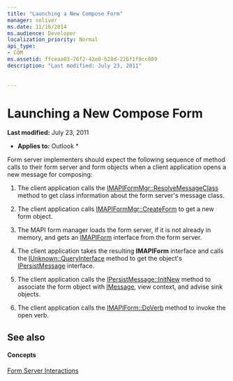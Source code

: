 ```yaml
---
title: "Launching a New Compose Form"
manager: soliver
ms.date: 11/16/2014
ms.audience: Developer
localization_priority: Normal
api_type:
- COM
ms.assetid: ffceaa03-76f2-42e0-b28d-226f1f9cc889
description: "Last modified: July 23, 2011"
 
 
---
```


# Launching a New Compose Form

 **Last modified:** July 23, 2011 
  
 * **Applies to:** Outlook * 
  
Form server implementers should expect the following sequence of method calls to their form server and form objects when a client application opens a new message for composing:
  
1. The client application calls the [IMAPIFormMgr::ResolveMessageClass](imapiformmgr-resolvemessageclass.md) method to get class information about the form server's message class. 
    
2. The client application calls [IMAPIFormMgr::CreateForm](imapiformmgr-createform.md) to get a new form object. 
    
3. The MAPI form manager loads the form server, if it is not already in memory, and gets an [IMAPIForm](imapiformiunknown.md) interface from the form server. 
    
4. The client application takes the resulting **IMAPIForm** interface and calls the [IUnknown::QueryInterface](http://msdn.microsoft.com/library/54d5ff80-18db-43f2-b636-f93ac053146d%28Office.15%29.aspx) method to get the object's [IPersistMessage](ipersistmessageiunknown.md) interface. 
    
5. The client application calls the [IPersistMessage::InitNew](ipersistmessage-initnew.md) method to associate the form object with [IMessage](imessageimapiprop.md), view context, and advise sink objects.
    
6. The client application calls the [IMAPIForm::DoVerb](imapiform-doverb.md) method to invoke the open verb. 
    
## See also

#### Concepts

[Form Server Interactions](form-server-interactions.md)

